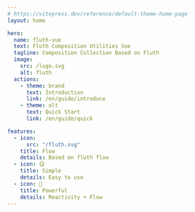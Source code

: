 ```yaml
---
# https://vitepress.dev/reference/default-theme-home-page
layout: home

hero:
  name: fluth-vue
  text: Fluth Composition Utilities Vue
  tagline: Composition Collection Based on Fluth
  image:
    src: /logo.svg
    alt: fluth
  actions:
    - theme: brand
      text: Introduction
      link: /en/guide/introduce
    - theme: alt
      text: Quick Start
      link: /en/guide/quick

features:
  - icon:
      src: "/fluth.svg"
    title: Flow
    details: Based on fluth flow
  - icon: 😋
    title: Simple
    details: Easy to use
  - icon: 💪
    title: Powerful
    details: Reactivity + Flow
---
```



